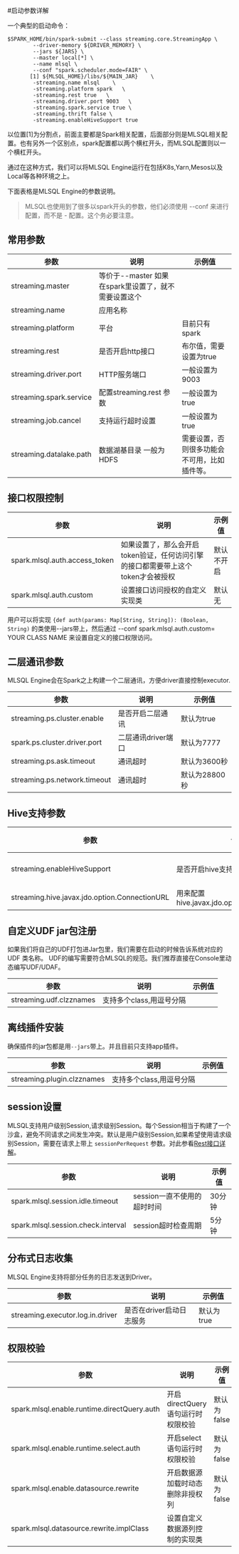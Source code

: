 #启动参数详解

一个典型的启动命令：

```
$SPARK_HOME/bin/spark-submit --class streaming.core.StreamingApp \
        --driver-memory ${DRIVER_MEMORY} \
        --jars ${JARS} \
        --master local[*] \
        --name mlsql \        
        --conf "spark.scheduler.mode=FAIR" \
       [1] ${MLSQL_HOME}/libs/${MAIN_JAR}    \ 
        -streaming.name mlsql    \
        -streaming.platform spark   \
        -streaming.rest true   \
        -streaming.driver.port 9003   \
        -streaming.spark.service true \
        -streaming.thrift false \
        -streaming.enableHiveSupport true
```

以位置[1]为分割点，前面主要都是Spark相关配置，后面部分则是MLSQL相关配置。也有另外一个区别点，spark配置都以两个横杠开头，而MLSQL配置则以一个横杠开头。

通过在这种方式，我们可以将MLSQL Engine运行在包括K8s,Yarn,Mesos以及Local等各种环境之上。

下面表格是MLSQL Engine的参数说明。

> MLSQL也使用到了很多以spark开头的参数，他们必须使用 --conf 来进行配置，而不是 - 配置。这个务必要注意。

## 常用参数

| 参数 | 说明 | 示例值 |
|----|----|-----|
|  streaming.master  |  等价于--master 如果在spark里设置了，就不需要设置这个|     |
|  streaming.name  |  应用名称  |     |
|  streaming.platform  |  平台 |  目前只有spark   |
|  streaming.rest  |  是否开启http接口 |   布尔值，需要设置为true  |
|  streaming.driver.port | HTTP服务端口 |  一般设置为9003  |
|  streaming.spark.service  | 配置streaming.rest 参数 |  一般设置为true  | 
|  streaming.job.cancel | 支持运行超时设置 |  一般设置为true  |
|  streaming.datalake.path | 数据湖基目录 一般为HDFS |  需要设置，否则很多功能会不可用，比如插件等。  |

## 接口权限控制

| 参数 | 说明 | 示例值 |
|----|----|-----|
|  spark.mlsql.auth.access_token  |  如果设置了，那么会开启token验证，任何访问引擎的接口都需要带上这个token才会被授权  | 默认不开启    |
|  spark.mlsql.auth.custom  | 设置接口访问授权的自定义实现类 |  默认无   |

用户可以将实现 `{def auth(params: Map[String, String]): (Boolean, String)` 的类使用--jars带上，然后通过 --conf spark.mlsql.auth.custom= YOUR CLASS NAME 来设置自定义的接口权限访问。

## 二层通讯参数

MLSQL Engine会在Spark之上构建一个二层通讯，方便driver直接控制executor. 

| 参数 | 说明 | 示例值 |
|----|----|-----|
|  streaming.ps.cluster.enable  |  是否开启二层通讯  |  默认为true   |
|  spark.ps.cluster.driver.port  |  二层通讯driver端口 |  默认为7777   |
|  streaming.ps.ask.timeout |  通讯超时 |  默认为3600秒   |
|  streaming.ps.network.timeout |  通讯超时 |  默认为28800秒   |

## Hive支持参数

| 参数 | 说明 | 示例值 |
|----|----|-----|
| streaming.enableHiveSupport  |  是否开启hive支持  |  默认为false   |
|  streaming.hive.javax.jdo.option.ConnectionURL  | 用来配置hive.javax.jdo.option.ConnectionURL|  默认为空   |

## 自定义UDF jar包注册

如果我们将自己的UDF打包进Jar包里，我们需要在启动的时候告诉系统对应的UDF 类名称。
UDF的编写需要符合MLSQL的规范。我们推荐直接在Console里动态编写UDF/UDAF。

| 参数 | 说明 | 示例值 |
|----|----|-----|
| streaming.udf.clzznames  |  支持多个class,用逗号分隔  |     |

## 离线插件安装

确保插件的jar包都是用`--jars`带上。并且目前只支持app插件。

| 参数 | 说明 | 示例值 |
|----|----|-----|
| streaming.plugin.clzznames  |  支持多个class,用逗号分隔  |     |

## session设置

MLSQL支持用户级别Session,请求级别Session。每个Session相当于构建了一个沙盒，避免不同请求之间发生冲突。默认是用户级别Session,如果希望使用请求级别Session，需要在请求上带上 `sessionPerRequest` 参数。对此参看[Rest接口详解](http://docs.mlsql.tech/mlsql-engine/api/run-script.html)。


| 参数 | 说明 | 示例值 |
|----|----|-----|
| spark.mlsql.session.idle.timeout  |  session一直不使用的超时时间  |  30分钟   |
| spark.mlsql.session.check.interval  |  session超时检查周期  |  5分钟   |

## 分布式日志收集

MLSQL Engine支持将部分任务的日志发送到Driver。

| 参数 | 说明 | 示例值 |
|----|----|-----|
| streaming.executor.log.in.driver  |  是否在driver启动日志服务  | 默认为true|

## 权限校验

| 参数 | 说明 | 示例值 |
|----|----|-----|
| spark.mlsql.enable.runtime.directQuery.auth  |  开启directQuery语句运行时权限校验  | 默认为false|
| spark.mlsql.enable.runtime.select.auth  |  开启select语句运行时权限校验  | 默认为false|
| spark.mlsql.enable.datasource.rewrite  |  开启数据源加载时动态删除非授权列  | 默认为false|
| spark.mlsql.datasource.rewrite.implClass  |  设置自定义数据源列控制的实现类 | |






